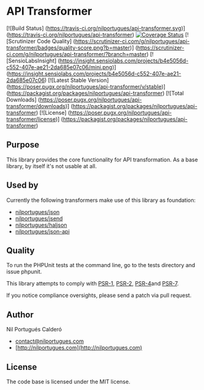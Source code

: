 # API Transformer

[![Build Status]
(https://travis-ci.org/nilportugues/api-transformer.svg)]
(https://travis-ci.org/nilportugues/api-transformer) [![Coverage Status](https://coveralls.io/repos/nilportugues/api-transformer/badge.svg?branch=master&service=github)](https://coveralls.io/github/nilportugues/api-transformer?branch=master) [![Scrutinizer Code Quality]
(https://scrutinizer-ci.com/g/nilportugues/api-transformer/badges/quality-score.png?b=master)]
(https://scrutinizer-ci.com/g/nilportugues/api-transformer/?branch=master) [![SensioLabsInsight]
(https://insight.sensiolabs.com/projects/b4e5056d-c552-407e-ae21-2da685e07c06/mini.png)]
(https://insight.sensiolabs.com/projects/b4e5056d-c552-407e-ae21-2da685e07c06) [![Latest Stable Version]
(https://poser.pugx.org/nilportugues/api-transformer/v/stable)]
(https://packagist.org/packages/nilportugues/api-transformer) [![Total Downloads]
(https://poser.pugx.org/nilportugues/api-transformer/downloads)]
(https://packagist.org/packages/nilportugues/api-transformer) [![License]
(https://poser.pugx.org/nilportugues/api-transformer/license)]
(https://packagist.org/packages/nilportugues/api-transformer) 

## Purpose
This library provides the core functionality for API transformation. As a base library, by itself it's not usable at all.

## Used by

Currently the following transformers make use of this library as foundation:

- [nilportugues/json](https://github.com/nilportugues/json-transformer)
- [nilportugues/jsend](https://github.com/nilportugues/jsend-transformer)
- [nilportugues/haljson](https://github.com/nilportugues/hal-json-transformer)
- [nilportugues/json-api](https://github.com/nilportugues/jsonapi-transformer)


## Quality

To run the PHPUnit tests at the command line, go to the tests directory and issue phpunit.

This library attempts to comply with [PSR-1](http://www.php-fig.org/psr/psr-1/), [PSR-2](http://www.php-fig.org/psr/psr-2/), [PSR-4](http://www.php-fig.org/psr/psr-4/)and [PSR-7](http://www.php-fig.org/psr/psr-7/).

If you notice compliance oversights, please send a patch via pull request.


## Author

Nil Portugués Calderó

 - <contact@nilportugues.com>
 - [http://nilportugues.com](http://nilportugues.com)

## License
The code base is licensed under the MIT license.
